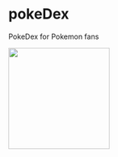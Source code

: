 # pokeDex

PokeDex for Pokemon fans


<img src="https://user-images.githubusercontent.com/56149022/210174847-f63e71f5-e743-4799-b553-21a03b82a793.png" width="200" height="200">
